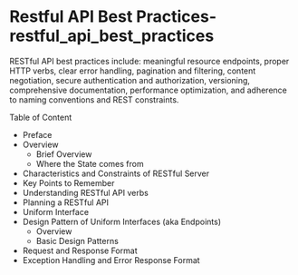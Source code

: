 # Restful API Best Practices- restful_api_best_practices

RESTful API best practices include: meaningful resource endpoints, proper HTTP verbs, clear error handling, pagination and filtering, content negotiation, secure authentication and authorization, versioning, comprehensive documentation, performance optimization, and adherence to naming conventions and REST constraints.

Table of Content

<ul>
<li>Preface</li>
<li>Overview
<ul>
<li>Brief Overview</li>
<li>Where the State comes from</li>
</ul>
</li>
<li>Characteristics and Constraints of RESTful Server</li>
<li>Key Points to Remember</li>
<li>Understanding RESTful API verbs</li>
<li>Planning a RESTful API</li>
<li>Uniform Interface</li>
<li>Design Pattern of Uniform Interfaces (aka Endpoints)
<ul>
<li>Overview</li>
<li>Basic Design Patterns</li>
</ul>
</li>
<li>Request and Response Format</li>
<li>Exception Handling and Error Response Format</li>
</ul>
